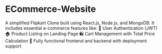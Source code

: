 # ECommerce-Website
A simplified Flipkart Clone built using React.js, Node.js, and MongoDB. It includes essential e-commerce features like:  🔐 User Authentication (JWT)  🏠 Product Listing on Landing Page  🛍️ Cart Management with Total Price Calculation  🚀 Fully functional frontend and backend with deployment support
